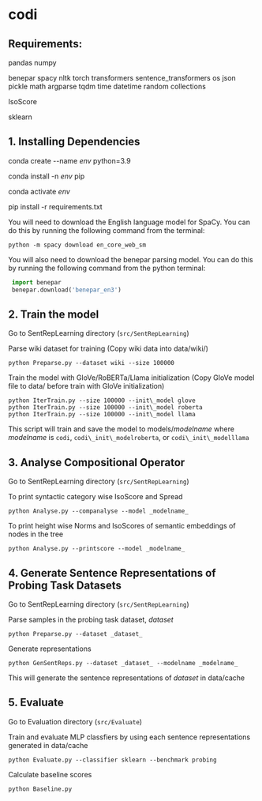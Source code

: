 # codi

## Requirements:

pandas
numpy

benepar
spacy
nltk
torch
transformers
sentence_transformers
os
json
pickle
math
argparse
tqdm
time
datetime
random
collections

IsoScore

sklearn

## 1. Installing Dependencies
conda create --name _env_ python=3.9

conda install -n _env_ pip

conda activate _env_

pip install -r requirements.txt

You will need to download the English language model for SpaCy. You can do this by running the following command from the terminal:

`python -m spacy download en_core_web_sm`

You will also need to download the benepar parsing model. You can do this by running the following command from the python terminal:


```python
 import benepar
 benepar.download('benepar_en3')
```

## 2. Train the model

Go to SentRepLearning directory (`src/SentRepLearning`) 

Parse wiki dataset for training (Copy wiki data into data/wiki/)

```
python Preparse.py --dataset wiki --size 100000
```

Train the model with GloVe/RoBERTa/Llama initialization (Copy GloVe model file to data/ before train with GloVe initialization)

```
python IterTrain.py --size 100000 --init\_model glove
python IterTrain.py --size 100000 --init\_model roberta
python IterTrain.py --size 100000 --init\_model llama
```

This script will train and save the model to models/_modelname_ where _modelname_ is `codi`, `codi\_init\_modelroberta`, or `codi\_init\_modelllama` 

## 3. Analyse Compositional Operator

Go to SentRepLearning directory (`src/SentRepLearning`) 

To print syntactic category wise IsoScore and Spread 
```
python Analyse.py --companalyse --model _modelname_
```

To print height wise Norms and IsoScores of semantic embeddings of nodes in the tree
```
python Analyse.py --printscore --model _modelname_
```

## 4. Generate Sentence Representations of Probing Task Datasets

Go to SentRepLearning directory (`src/SentRepLearning`) 

Parse samples in the probing task dataset, _dataset_
```
python Preparse.py --dataset _dataset_
```

Generate representations
```
python GenSentReps.py --dataset _dataset_ --modelname _modelname_ 
```
This will generate the sentence representations of _dataset_ in data/cache


## 5. Evaluate

Go to Evaluation directory (`src/Evaluate`)

Train and evaluate MLP classfiers by using each sentence representations generated in data/cache
```
python Evaluate.py --classifier sklearn --benchmark probing
```

Calculate baseline scores
```
python Baseline.py
```
 
